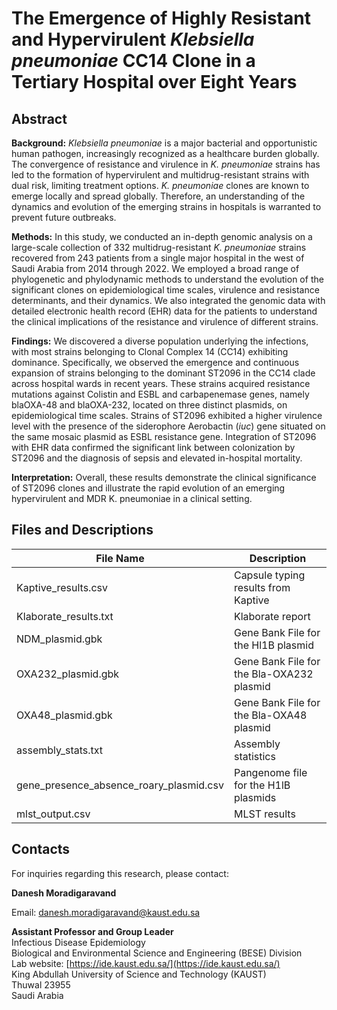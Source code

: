 # The Emergence of Highly Resistant and Hypervirulent *Klebsiella pneumoniae* CC14 Clone in a Tertiary Hospital over Eight Years


## Abstract

**Background:** *Klebsiella pneumoniae* is a major bacterial and opportunistic human pathogen, increasingly recognized as a healthcare burden globally. The convergence of resistance and virulence in *K. pneumoniae* strains has led to the formation of hypervirulent and multidrug-resistant strains with dual risk, limiting treatment options. *K. pneumoniae* clones are known to emerge locally and spread globally. Therefore, an understanding of the dynamics and evolution of the emerging strains in hospitals is warranted to prevent future outbreaks.

**Methods:** In this study, we conducted an in-depth genomic analysis on a large-scale collection of 332 multidrug-resistant *K. pneumoniae* strains recovered from 243 patients from a single major hospital in the west of Saudi Arabia from 2014 through 2022. We employed a broad range of phylogenetic and phylodynamic methods to understand the evolution of the significant clones on epidemiological time scales, virulence and resistance determinants, and their dynamics. We also integrated the genomic data with detailed electronic health record (EHR) data for the patients to understand the clinical implications of the resistance and virulence of different strains.

**Findings:** We discovered a diverse population underlying the infections, with most strains belonging to Clonal Complex 14 (CC14) exhibiting dominance. Specifically, we observed the emergence and continuous expansion of strains belonging to the dominant ST2096 in the CC14 clade across hospital wards in recent years. These strains acquired resistance mutations against Colistin and ESBL and carbapenemase genes, namely blaOXA-48 and blaOXA-232, located on three distinct plasmids, on epidemiological time scales. Strains of ST2096 exhibited a higher virulence level with the presence of the siderophore Aerobactin (*iuc*) gene situated on the same mosaic plasmid as ESBL resistance gene. Integration of ST2096 with EHR data confirmed the significant link between colonization by ST2096 and the diagnosis of sepsis and elevated in-hospital mortality.

**Interpretation:** Overall, these results demonstrate the clinical significance of ST2096 clones and illustrate the rapid evolution of an emerging hypervirulent and MDR K. pneumoniae in a clinical setting.

## Files and Descriptions 

| File Name                         | Description                                      |
| --------------------------------- | ------------------------------------------------ |
| Kaptive_results.csv               | Capsule typing results from Kaptive              |
| Klaborate_results.txt              | Klaborate report                                 |
| NDM_plasmid.gbk                   | Gene Bank File for the Hl1B plasmid             |
| OXA232_plasmid.gbk                | Gene Bank File for the Bla-OXA232 plasmid       |
| OXA48_plasmid.gbk                 | Gene Bank File for the Bla-OXA48 plasmid        |
| assembly_stats.txt                | Assembly statistics                              |
| gene_presence_absence_roary_plasmid.csv | Pangenome file for the H1lB plasmids   |
| mlst_output.csv                   | MLST results                                     |


## Contacts

For inquiries regarding this research, please contact:

**Danesh Moradigaravand**

Email: danesh.moradigaravand@kaust.edu.sa

**Assistant Professor and Group Leader**  
Infectious Disease Epidemiology  
Biological and Environmental Science and Engineering (BESE) Division  
Lab website: [https://ide.kaust.edu.sa/](https://ide.kaust.edu.sa/)  
King Abdullah University of Science and Technology (KAUST)  
Thuwal 23955  
Saudi Arabia


